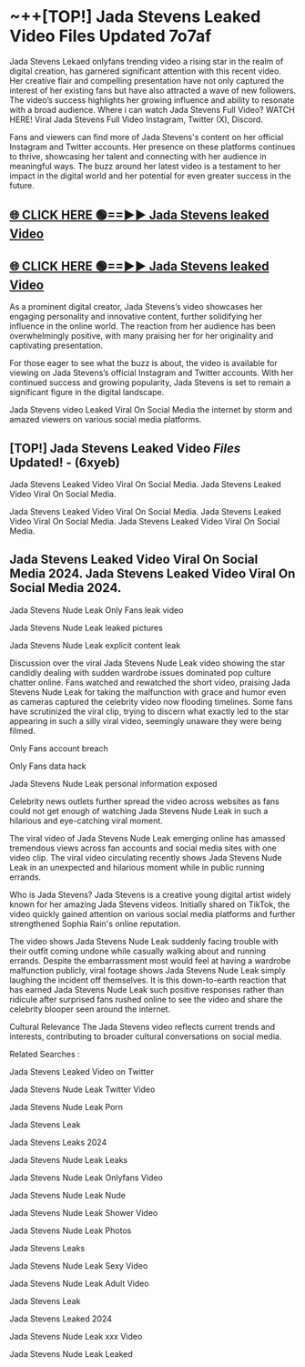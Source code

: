 # ~++[TOP!] Jada Stevens Leaked Video Files Updated 7o7af

 Jada Stevens Lekaed onlyfans trending video a rising star in the realm of digital creation, has garnered significant attention with this recent video. Her creative flair and compelling presentation have not only captured the interest of her existing fans but have also attracted a wave of new followers. The video’s success highlights her growing influence and ability to resonate with a broad audience.
Where i can watch  Jada Stevens Full Video? WATCH HERE! Viral  Jada Stevens Full Video Instagram, Twitter (X), Discord.


Fans and viewers can find more of  Jada Stevens's content on her official Instagram and Twitter accounts. Her presence on these platforms continues to thrive, showcasing her talent and connecting with her audience in meaningful ways. The buzz around her latest video is a testament to her impact in the digital world and her potential for even greater success in the future.


## [🌐 CLICK HERE 🟢==►►  Jada Stevens leaked Video ](https://onlyclips.site?title=Jada_Stevens&ref=git)

## [🌐 CLICK HERE 🟢==►►  Jada Stevens leaked Video ](https://onlyclips.site?title=Jada_Stevens&ref=git)


As a prominent digital creator,  Jada Stevens’s video showcases her engaging personality and innovative content, further solidifying her influence in the online world. The reaction from her audience has been overwhelmingly positive, with many praising her for her originality and captivating presentation.

For those eager to see what the buzz is about, the video is available for viewing on  Jada Stevens’s official Instagram and Twitter accounts. With her continued success and growing popularity,  Jada Stevens is set to remain a significant figure in the digital landscape.


  Jada Stevens video Leaked Viral On Social Media the internet by storm and amazed viewers on various social media platforms.


## [TOP!]  Jada Stevens Leaked Video *Files* Updated! - (6xyeb) 

 Jada Stevens Leaked Video Viral On Social Media. Jada Stevens Leaked Video Viral On Social Media.

 Jada Stevens Leaked Video Viral On Social Media. Jada Stevens Leaked Video Viral On Social Media. Jada Stevens Leaked Video Viral On Social Media.


##  Jada Stevens Leaked Video Viral On Social Media 2024. Jada Stevens Leaked Video Viral On Social Media 2024.
 Jada Stevens Nude Leak Only Fans leak video

 Jada Stevens Nude Leak leaked pictures

 Jada Stevens Nude Leak explicit content leak

Discussion over the viral  Jada Stevens Nude Leak video showing the star candidly dealing with sudden wardrobe issues dominated pop culture chatter online. Fans watched and rewatched the short video, praising  Jada Stevens Nude Leak for taking the malfunction with grace and humor even as cameras captured the celebrity video now flooding timelines. Some fans have scrutinized the viral clip, trying to discern what exactly led to the star appearing in such a silly viral video, seemingly unaware they were being filmed.


Only Fans account breach

Only Fans data hack

 Jada Stevens Nude Leak personal information exposed

Celebrity news outlets further spread the video across websites as fans could not get enough of watching  Jada Stevens Nude Leak in such a hilarious and eye-catching viral moment.


The viral video of  Jada Stevens Nude Leak emerging online has amassed tremendous views across fan accounts and social media sites with one video clip. The viral video circulating recently shows  Jada Stevens Nude Leak in an unexpected and hilarious moment while in public running errands.


Who is  Jada Stevens?  Jada Stevens is a creative young digital artist widely known for her amazing  Jada Stevens videos. Initially shared on TikTok, the video quickly gained attention on various social media platforms and further strengthened Sophia Rain's online reputation.

The video shows  Jada Stevens Nude Leak suddenly facing trouble with their outfit coming undone while casually walking about and running errands. Despite the embarrassment most would feel at having a wardrobe malfunction publicly, viral footage shows  Jada Stevens Nude Leak simply laughing the incident off themselves. It is this down-to-earth reaction that has earned  Jada Stevens Nude Leak such positive responses rather than ridicule after surprised fans rushed online to see the video and share the celebrity blooper seen around the internet.

Cultural Relevance The  Jada Stevens video reflects current trends and interests, contributing to broader cultural conversations on social media.

Related Searches :

 Jada Stevens Leaked Video on Twitter

 Jada Stevens Nude Leak Twitter Video

 Jada Stevens Nude Leak Porn

 Jada Stevens Leak 

 Jada Stevens Leaks 2024

 Jada Stevens Nude Leak Leaks

 Jada Stevens Nude Leak Onlyfans Video

 Jada Stevens Nude Leak Nude

 Jada Stevens Nude Leak Shower Video

 Jada Stevens Nude Leak Photos

 Jada Stevens Leaks

 Jada Stevens Nude Leak Sexy Video

 Jada Stevens Nude Leak Adult Video

 Jada Stevens Leak

 Jada Stevens Leaked 2024

 Jada Stevens Nude Leak xxx Video

 Jada Stevens Nude Leak Leaked